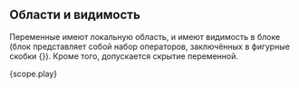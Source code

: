 ## Области и видимость

Переменные имеют локальную область, и имеют видимость в блоке (блок представляет собой набор операторов, заключённых в фигурные скобки {}). Кроме того, допускается скрытие переменной.

{scope.play}
